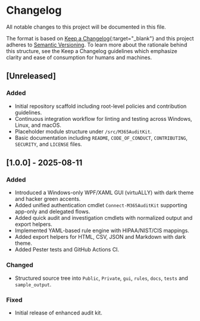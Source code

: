 # Changelog

All notable changes to this project will be documented in this file.

The format is based on [Keep a Changelog](https://keepachangelog.com/en/1.0.0/){:target="_blank"} and this project adheres to [Semantic Versioning](https://semver.org/spec/v2.0.0.html). To learn more about the rationale behind this structure, see the Keep a Changelog guidelines which emphasize clarity and ease of consumption for humans and machines.

## [Unreleased]

### Added
- Initial repository scaffold including root-level policies and contribution guidelines.
- Continuous integration workflow for linting and testing across Windows, Linux, and macOS.
- Placeholder module structure under `/src/M365AuditKit`.
- Basic documentation including `README`, `CODE_OF_CONDUCT`, `CONTRIBUTING`, `SECURITY`, and `LICENSE` files.


## [1.0.0] - 2025-08-11

### Added

- Introduced a Windows-only WPF/XAML GUI (virtuALLY) with dark theme and hacker green accents.
- Added unified authentication cmdlet `Connect-M365AuditKit` supporting app-only and delegated flows.
- Added quick audit and investigation cmdlets with normalized output and export helpers.
- Implemented YAML-based rule engine with HIPAA/NIST/CIS mappings.
- Added export helpers for HTML, CSV, JSON and Markdown with dark theme.
- Added Pester tests and GitHub Actions CI.

### Changed

- Structured source tree into `Public`, `Private`, `gui`, `rules`, `docs`, `tests` and `sample_output`.

### Fixed

- Initial release of enhanced audit kit.

